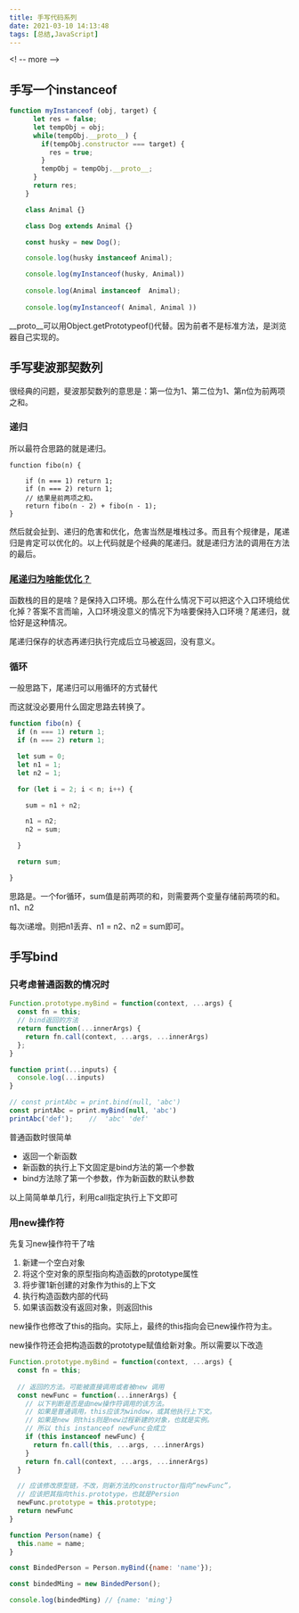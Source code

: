 ```yaml
---
title: 手写代码系列
date: 2021-03-10 14:13:48
tags: [总结,JavaScript]
---
```




<! -- more -->

## 手写一个instanceof

```javascript
function myInstanceof (obj, target) {
      let res = false;
      let tempObj = obj;
      while(tempObj.__proto__) {
        if(tempObj.constructor === target) {
          res = true;
        }
        tempObj = tempObj.__proto__;
      }
      return res;
    }

    class Animal {}

    class Dog extends Animal {}

    const husky = new Dog();

    console.log(husky instanceof Animal);

    console.log(myInstanceof(husky, Animal))
	
	console.log(Animal instanceof  Animal);
	
	console.log(myInstanceof( Animal, Animal ))
```

\__proto\__可以用Object.getPrototypeof()代替。因为前者不是标准方法，是浏览器自己实现的。

## 手写斐波那契数列

很经典的问题，斐波那契数列的意思是：第一位为1、第二位为1、第n位为前两项之和。

### 递归

所以最符合思路的就是递归。

	function fibo(n) {
	  
	  	if (n === 1) return 1;
	  	if (n === 2) return 1;
		// 结果是前两项之和。
	  	return fibo(n - 2) + fibo(n - 1);
	}

然后就会扯到、递归的危害和优化，危害当然是堆栈过多。而且有个规律是，尾递归是肯定可以优化的。以上代码就是个经典的尾递归。就是递归方法的调用在方法的最后。

### [尾递归为啥能优化？](https://zhuanlan.zhihu.com/p/36587160)

函数栈的目的是啥？是保持入口环境。那么在什么情况下可以把这个入口环境给优化掉？答案不言而喻，入口环境没意义的情况下为啥要保持入口环境？尾递归，就恰好是这种情况。

尾递归保存的状态再递归执行完成后立马被返回，没有意义。

### 循环

一般思路下，尾递归可以用循环的方式替代

而这就没必要用什么固定思路去转换了。

```javascript
function fibo(n) {
  if (n === 1) return 1;
  if (n === 2) return 1;

  let sum = 0;
  let n1 = 1;
  let n2 = 1;

  for (let i = 2; i < n; i++) {

	sum = n1 + n2;

	n1 = n2;
	n2 = sum;

  }

  return sum;

}
```

思路是。一个for循环，sum值是前两项的和，则需要两个变量存储前两项的和。n1、n2

每次i递增。则把n1丢弃、n1 = n2、n2 = sum即可。

## 手写bind

### 只考虑普通函数的情况时

```javascript
Function.prototype.myBind = function(context, ...args) {
  const fn = this;
  // bind返回的方法
  return function(...innerArgs) {
    return fn.call(context, ...args, ...innerArgs)
  };
}

function print(...inputs) {
  console.log(...inputs)
}

// const printAbc = print.bind(null, 'abc')
const printAbc = print.myBind(null, 'abc')
printAbc('def');	//  'abc' 'def'
```
普通函数时很简单
* 返回一个新函数
* 新函数的执行上下文固定是bind方法的第一个参数
* bind方法除了第一个参数，作为新函数的默认参数

以上简简单单几行，利用call指定执行上下文即可

### 用new操作符

先复习new操作符干了啥

1. 新建一个空白对象
2. 将这个空对象的原型指向构造函数的prototype属性
3. 将步骤1新创建的对象作为this的上下文
4. 执行构造函数内部的代码
5. 如果该函数没有返回对象，则返回this

new操作也修改了this的指向。实际上，最终的this指向会已new操作符为主。

new操作符还会把构造函数的prototype赋值给新对象。所以需要以下改造

```javascript
Function.prototype.myBind = function(context, ...args) {
  const fn = this;
  
  // 返回的方法。可能被直接调用或者被new 调用
  const newFunc = function(...innerArgs) {
    // 以下判断是否是由new操作符调用的该方法。
    // 如果是普通调用，this应该为window，或其他执行上下文。
    // 如果是new 则this则是new过程新建的对象，也就是实例。
    // 所以 this instanceof newFunc会成立
    if (this instanceof newFunc) {
      return fn.call(this, ...args, ...innerArgs)
    }
    return fn.call(context, ...args, ...innerArgs)
  }

  // 应该修改原型链，不改，则新方法的constructor指向“newFunc”，
  // 应该把其指向this.prototype，也就是Persion
  newFunc.prototype = this.prototype;
  return newFunc
}

function Person(name) {
  this.name = name;
}

const BindedPerson = Person.myBind({name: 'name'});

const bindedMing = new BindedPerson();

console.log(bindedMing)	// {name: 'ming'}
```


